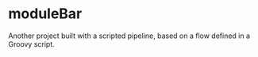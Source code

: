 # moduleBar
Another project built with a scripted pipeline, based on a flow defined in a Groovy script.
